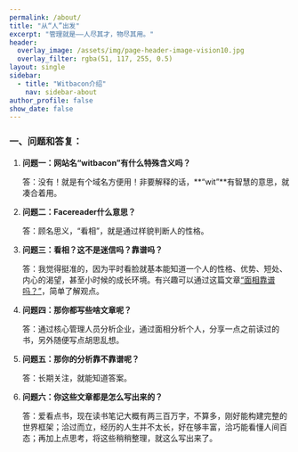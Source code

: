 ```yaml
---
permalink: /about/
title: "从“人”出发"
excerpt: "管理就是——人尽其才，物尽其用。"
header:
  overlay_image: /assets/img/page-header-image-vision10.jpg
  overlay_filter: rgba(51, 117, 255, 0.5)
layout: single
sidebar:
  - title: "Witbacon介绍"
    nav: sidebar-about
author_profile: false
show_date: false
---
```


### 一、问题和答复：

1. **问题一：网站名“witbacon”有什么特殊含义吗？**

   答：没有！就是有个域名方便用！非要解释的话，**“wit”**有智慧的意思，就凑合着用。

   

2. **问题二：Facereader什么意思？**

   答：顾名思义，“看相”，就是通过样貌判断人的性格。

   

3. **问题三：看相？这不是迷信吗？靠谱吗？**

   答：我觉得挺准的，因为平时看脸就基本能知道一个人的性格、优势、短处、内心的渴望，甚至小时候的成长环境。有兴趣可以通过这篇文章[“面相靠谱吗？”](/categories/faceread/)，简单了解观点。

   

4. **问题四：那你都写些啥文章呢？**

   答：通过核心管理人员分析企业，通过面相分析个人，分享一点之前读过的书，另外随便写点胡思乱想。

   

5. **问题五：那你的分析靠不靠谱呢？**

   答：长期关注，就能知道答案。

   

6. **问题六：你这些文章都是怎么写出来的？**

   答：爱看点书，现在读书笔记大概有两三百万字，不算多，刚好能构建完整的世界框架；洽过而立，经历的人生并不太长，好在够丰富，洽巧能看懂人间百态；再加上点思考，将这些稍稍整理，就这么写出来了。
